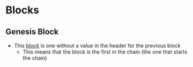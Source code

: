 # Blocks

## Genesis Block

- This [block](/block.html) is one without a value in the header for the previous block
  - This means that the block is the first in the chain (the one that starts the chain)


